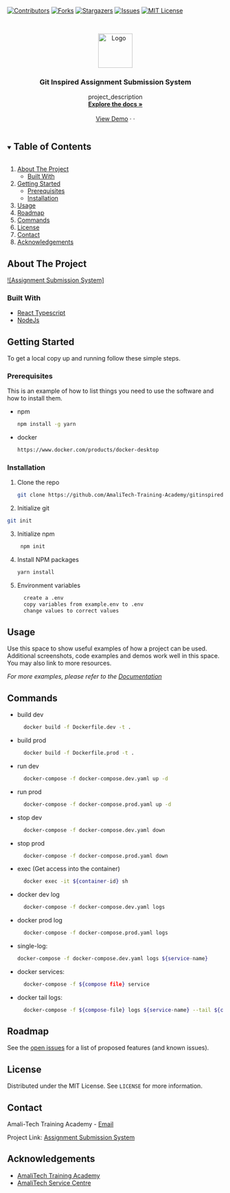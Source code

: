 [![Contributors][contributors-shield]][contributors-url]
[![Forks][forks-shield]][forks-url]
[![Stargazers][stars-shield]][stars-url]
[![Issues][issues-shield]][issues-url]
[![MIT License][license-shield]][license-url]

<!-- PROJECT LOGO -->
<br />
<p align="center">
  <a href="https://github.com/AmaliTech-Training-Academy/gitinspired-backend-june.git">
    <img src="https://encrypted-tbn0.gstatic.com/images?q=tbn:ANd9GcQZC2u9cjLenMvYSkWUf2yLLbB_3eaACPJaYKd3c6dz-5IVnCq83YTPZVVV4d-pkB_hF6E&usqp=CAU" alt="Logo" width="80" height="80">
  </a>

  <h3 align="center">Git Inspired Assignment Submission System</h3>

  <p align="center">
    project_description
    <br />
    <a href="https://gitinspired-api.amalitech-dev.net/api/docs/"><strong>Explore the docs »</strong></a>
    <br />
    <br />
    <a href="https://gitinspired.amalitech-dev.net">View Demo</a>
    ·
    <!-- <a href="https://github.com/AmaliTech-Training-Academygitinspired-backend-june/issues">Report Bug</a> -->
    ·
    <!-- <a href="https://github.com/AmaliTech-Training-Academy/gitinspired-backend-june/issues">Request Feature</a> -->
  </p>
</p>

<!-- TABLE OF CONTENTS -->
<details open="open">
  <summary><h2 style="display: inline-block">Table of Contents</h2></summary>
  <ol>
    <li>
      <a href="#about-the-project">About The Project</a>
      <ul>
        <li><a href="#built-with">Built With</a></li>
      </ul>
    </li>
    <li>
      <a href="#getting-started">Getting Started</a>
      <ul>
        <li><a href="#prerequisites">Prerequisites</a></li>
        <li><a href="#installation">Installation</a></li>
      </ul>
    </li>
    <li><a href="#usage">Usage</a></li>
    <li><a href="#roadmap">Roadmap</a></li>
    <li><a href="#commands">Commands</a></li>
    <li><a href="#license">License</a></li>
    <li><a href="#contact">Contact</a></li>
    <li><a href="#acknowledgements">Acknowledgements</a></li>
  </ol>
</details>

<!-- ABOUT THE PROJECT -->

## About The Project

[![Assignment Submission System]](https://www.amalitech.com)

### Built With

- [React Typescript]()
- [NodeJs]()

<!-- GETTING STARTED -->

## Getting Started

To get a local copy up and running follow these simple steps.

### Prerequisites

This is an example of how to list things you need to use the software and how to install them.

- npm

  ```sh
  npm install -g yarn
  ```

- docker

  ```sh
  https://www.docker.com/products/docker-desktop
  ```

### Installation

1. Clone the repo

   ```sh
   git clone https://github.com/AmaliTech-Training-Academy/gitinspired-backend-june.git

   ```

2. Initialize git

  ```sh
 git init
 ```

3. Initialize npm

   ```sh
    npm init
    ```

4. Install NPM packages

   ```sh
   yarn install
   ```

5. Environment variables

   ```sh
     create a .env
     copy variables from example.env to .env
     change values to correct values
   ```

   <!-- USAGE EXAMPLES -->

## Usage

Use this space to show useful examples of how a project can be used. Additional screenshots, code examples and demos work well in this space. You may also link to more resources.

_For more examples, please refer to the [Documentation](https://gitinspired-api.amalitech-dev.net/api/docs/)_

<!-- COMMANDLINE -->

## Commands

- build dev

  ```sh
    docker build -f Dockerfile.dev -t .
  ```

- build prod

  ```sh
    docker build -f Dockerfile.prod -t .
  ```

- run dev

  ```sh
    docker-compose -f docker-compose.dev.yaml up -d
  ```

- run prod

  ```sh
    docker-compose -f docker-compose.prod.yaml up -d
  ```

- stop dev

  ```sh
    docker-compose -f docker-compose.dev.yaml down
  ```

- stop prod

  ```sh
    docker-compose -f docker-compose.prod.yaml down
  ```

- exec (Get access into the container)

  ```sh
    docker exec -it ${container-id} sh
  ```

- docker dev log

  ```sh
    docker-compose -f docker-compose.dev.yaml logs
  ```

- docker prod log

  ```sh
    docker-compose -f docker-compose.prod.yaml logs
  ```

- single-log:

  ```sh
  docker-compose -f docker-compose.dev.yaml logs ${service-name}
  ```

- docker services:

  ```sh
    docker-compose -f ${compose file} service
  ```

- docker tail logs:

  ```sh
    docker-compose -f ${compose-file} logs ${service-name} --tail ${count}
  ```

  <!-- ROADMAP -->

## Roadmap

See the [open issues](https://github.com/AmaliTech-Training-Academy/gitinspired-backend-june/issues) for a list of proposed features (and known issues).

<!-- LICENSE -->

## License

Distributed under the MIT License. See `LICENSE` for more information.

<!-- CONTACT -->

## Contact

Amali-Tech Training Academy - [Email](takoraditrainingcenter@amalitech.org)

Project Link: [Assignment Submission System](https://github.com/AmaliTech-Training-Academy/gitinspired-backend-june.git)

<!-- ACKNOWLEDGEMENTS -->

## Acknowledgements

- [AmaliTech Training Academy](https://www.amalitech.org)
- [AmaliTech Service Centre](https://www.amalitech.org)

<!-- MARKDOWN LINKS & IMAGES -->
<!-- https://www.markdownguide.org/basic-syntax/#reference-style-links -->

[contributors-shield]: https://img.shields.io/github/contributors/AmaliTech-Training-Academy/Assignment-Submission-System.svg?style=for-the-badge
[contributors-url]: https://github.com/AmaliTech-Training-Academy/Assignment-Submission-System/graphs/contributors
[forks-shield]: https://img.shields.io/github/forks/AmaliTech-Training-Academy/Assignment-Submission-System.svg?style=for-the-badge
[forks-url]: https://github.com/AmaliTech-Training-Academy/Assignment-Submission-System/network/members
[stars-shield]: https://img.shields.io/github/stars/AmaliTech-Training-Academy/Assignment-Submission-System.svg?style=for-the-badge
[stars-url]: https://github.com/AmaliTech-Training-Academy/Assignment-Submission-System/stargazers
[issues-shield]: https://img.shields.io/github/issues/AmaliTech-Training-Academy/Assignment-Submission-System.svg?style=for-the-badge
[issues-url]: https://github.com/AmaliTech-Training-Academy/Assignment-Submission-System/issues
[license-shield]: https://img.shields.io/github/license/AmaliTech-Training-Academy/Assignment-Submission-System.svg?style=for-the-badge
[license-url]: https://github.com/AmaliTech-Training-Academy/Assignment-Submission-System/blob/main/LICENSE.md

```

```
